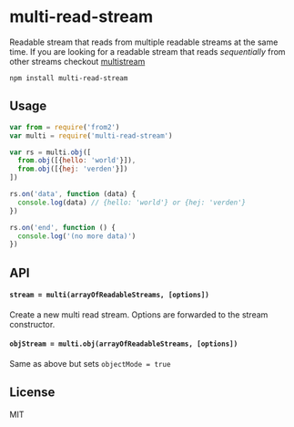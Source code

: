 # multi-read-stream

Readable stream that reads from multiple readable streams at the same time.
If you are looking for a readable stream that reads *sequentially* from other streams checkout [multistream](https://github.com/feross/multistream)

```
npm install multi-read-stream
```

## Usage

``` js
var from = require('from2')
var multi = require('multi-read-stream')

var rs = multi.obj([
  from.obj([{hello: 'world'}]),
  from.obj([{hej: 'verden'}])
])

rs.on('data', function (data) {
  console.log(data) // {hello: 'world'} or {hej: 'verden'}
})

rs.on('end', function () {
  console.log('(no more data)')
})
```

## API

#### `stream = multi(arrayOfReadableStreams, [options])`

Create a new multi read stream. Options are forwarded to the
stream constructor.

#### `objStream = multi.obj(arrayOfReadableStreams, [options])`

Same as above but sets `objectMode = true`

## License

MIT
